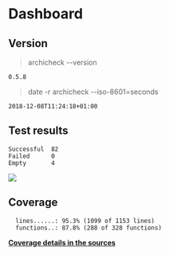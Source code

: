 Dashboard
=========

Version
-------
> archicheck --version

```
0.5.8
```

> date -r archicheck --iso-8601=seconds

```
2018-12-08T11:24:18+01:00
```

Test results
------------
```
Successful  82
Failed      0
Empty       4
```
![](img/tests.png)

Coverage
--------

```
  lines......: 95.3% (1099 of 1153 lines)
  functions..: 87.8% (288 of 328 functions)
```

[**Coverage details in the sources**](http://lionel.draghi.free.fr/Archicheck/lcov/home/lionel/Proj/Archicheck/src/index-sort-f.html)

